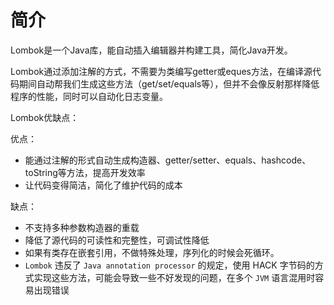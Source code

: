 # 简介

Lombok是一个Java库，能自动插入编辑器并构建工具，简化Java开发。

Lombok通过添加注解的方式，不需要为类编写getter或eques方法，在编译源代码期间自动帮我们生成这些方法（get/set/equals等），但并不会像反射那样降低程序的性能，同时可以自动化日志变量。

Lombok优缺点：

优点：

-   能通过注解的形式自动生成构造器、getter/setter、equals、hashcode、toString等方法，提高开发效率
-   让代码变得简洁，简化了维护代码的成本

缺点：

-   不支持多种参数构造器的重载
-   降低了源代码的可读性和完整性，可调试性降低
-   如果有类存在嵌套引用，不做特殊处理，序列化的时候会死循环。
-   `Lombok` 违反了 `Java annotation processor` 的规定，使用 HACK 字节码的方式实现这些方法，可能会导致一些不好发现的问题，在多个 `JVM` 语言混用时容易出现错误
